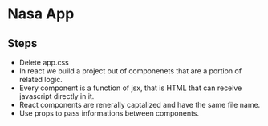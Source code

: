 # Nasa App

## Steps

- Delete app.css
- In react we build a project out of componenets that are a portion of related logic.
- Every component is a function of jsx, that is HTML that can receive javascript directly in it.
- React components are renerally captalized and have the same file name.
- Use props to pass informations between components.

